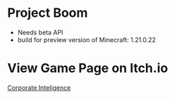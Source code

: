 # Project Boom
- Needs beta API
- build for preview version of Minecraft: 1.21.0.22

# View Game Page on Itch.io
[Corporate Inteligence](https://simlo.itch.io/corporate-intel)
